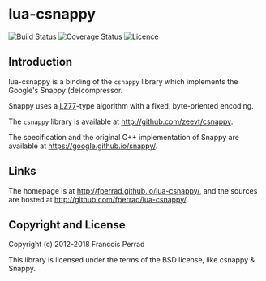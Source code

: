 
lua-csnappy
===========

[![Build Status](https://travis-ci.org/fperrad/lua-csnappy.png)](https://travis-ci.org/fperrad/lua-csnappy)
[![Coverage Status](https://coveralls.io/repos/fperrad/lua-csnappy/badge.png?branch=master)](https://coveralls.io/r/fperrad/lua-csnappy?branch=master)
[![Licence](http://img.shields.io/badge/Licence-MIT-brightgreen.svg)](COPYRIGHT)

Introduction
------------

lua-csnappy is a binding of the `csnappy` library which implements the Google's Snappy (de)compressor.

Snappy uses a [LZ77](http://en.wikipedia.org/wiki/LZ77_and_LZ78)-type algorithm with a fixed, byte-oriented encoding.

The `csnappy` library is available at <http://github.com/zeevt/csnappy>.

The specification and the original C++ implementation of Snappy are available at <https://google.github.io/snappy/>.

Links
-----

The homepage is at <http://fperrad.github.io/lua-csnappy/>,
and the sources are hosted at <http://github.com/fperrad/lua-csnappy/>.

Copyright and License
---------------------

Copyright (c) 2012-2018 Francois Perrad

This library is licensed under the terms of the BSD license, like csnappy & Snappy.

